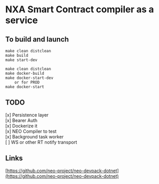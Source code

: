 NXA Smart Contract compiler as a service
========================================

To build and launch
-------------------

    make clean distclean
    make build
    make start-dev

    make clean distclean
    make docker-build
    make docker-start-dev
        or for PROD
    make docker-start


TODO
----
[x] Persistence layer  
[x] Bearer Auth  
[x] Dockerize it  
[x] NEO Compiler to test  
[x] Background task worker  
[ ] WS or other RT notify transport  


Links
-----  
[https://github.com/neo-project/neo-devpack-dotnet](https://github.com/neo-project/neo-devpack-dotnet)  
